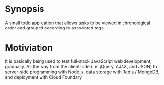 # Synopsis
A small todo application that allows tasks to be viewed in chronological order and grouped according to associated tags.

# Motiviation
It is basically being used to test full-stack JavaScript web development, gradually. All the way from the client-side (i.e. jQuery, AJAX, and JSON) to server-side programming with Node.js, data storage with Redis / MongoDB, and deployment with Cloud Foundary.
